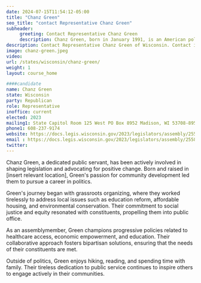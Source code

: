 ```yaml
---
date: 2024-07-15T11:54:12-05:00
title: "Chanz Green"
seo_title: "contact Representative Chanz Green"
subheader:
     greeting: Contact Representative Chanz Green
     description: Chanz Green, born in January 1991, is an American politician affiliated with the Republican Party. He assumed office as a member of the Wisconsin State Assembly, representing District 74, on January 3, 2023.
description: Contact Representative Chanz Green of Wisconsin. Contact information for Chanz Green includes email address, phone number, and mailing address.
image: chanz-green.jpeg
video:
url: /states/wisconsin/chanz-green/
weight: 1
layout: course_home

####candidate
name: Chanz Green
state: Wisconsin
party: Republican
role: Representative
inoffice: current
elected: 2023
mailing1: State Capitol Room 125 West PO Box 8952 Madison, WI 53708-8952
phone1: 608-237-9174
website: https://docs.legis.wisconsin.gov/2023/legislators/assembly/2558/
email : https://docs.legis.wisconsin.gov/2023/legislators/assembly/2558/
twitter: 
---
```

Chanz Green, a dedicated public servant, has been actively involved in shaping legislation and advocating for positive change. Born and raised in [insert relevant location], Green's passion for community development led them to pursue a career in politics.

Green's journey began with grassroots organizing, where they worked tirelessly to address local issues such as education reform, affordable housing, and environmental conservation. Their commitment to social justice and equity resonated with constituents, propelling them into public office.

As an assemblymember, Green champions progressive policies related to healthcare access, economic empowerment, and education. Their collaborative approach fosters bipartisan solutions, ensuring that the needs of their constituents are met.

Outside of politics, Green enjoys hiking, reading, and spending time with family. Their tireless dedication to public service continues to inspire others to engage actively in their communities.
